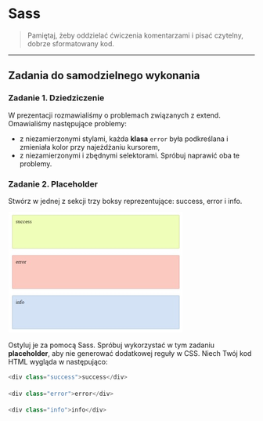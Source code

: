 # Sass

> Pamiętaj, żeby oddzielać ćwiczenia komentarzami i pisać czytelny, dobrze sformatowany kod.

-------------------------------------------------------------------------------
## Zadania do samodzielnego wykonania

### Zadanie 1. Dziedziczenie
W prezentacji rozmawialiśmy o problemach związanych z extend. Omawialiśmy następujące problemy:
* z niezamierzonymi stylami, każda **klasa** ```error``` była podkreślana i zmieniała kolor przy najeżdżaniu kursorem,
* z niezamierzonymi i zbędnymi selektorami.
Spróbuj naprawić oba te problemy.

### Zadanie 2. Placeholder
Stwórz w jednej z sekcji trzy boksy reprezentujące: success, error i info.

![Placeholder](images/placeholder.jpg)

Ostyluj je za pomocą Sass. Spróbuj wykorzystać w tym zadaniu **placeholder**, aby nie generować dodatkowej reguły w CSS. Niech Twój kod HTML wygląda w następująco:

```JavaScript
<div class="success">success</div>

<div class="error">error</div>

<div class="info">info</div>
```
